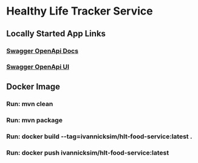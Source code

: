 # Healthy Life Tracker Service
## Locally Started App Links
### [Swagger OpenApi Docs](http://localhost:8080/v3/api-docs/)

### [Swagger OpenApi UI](http://localhost:8080/swagger-ui/index.html)

## Docker Image

### Run: mvn clean

### Run: mvn package

### Run: docker build --tag=ivannicksim/hlt-food-service:latest .

### Run: docker push ivannicksim/hlt-food-service:latest 